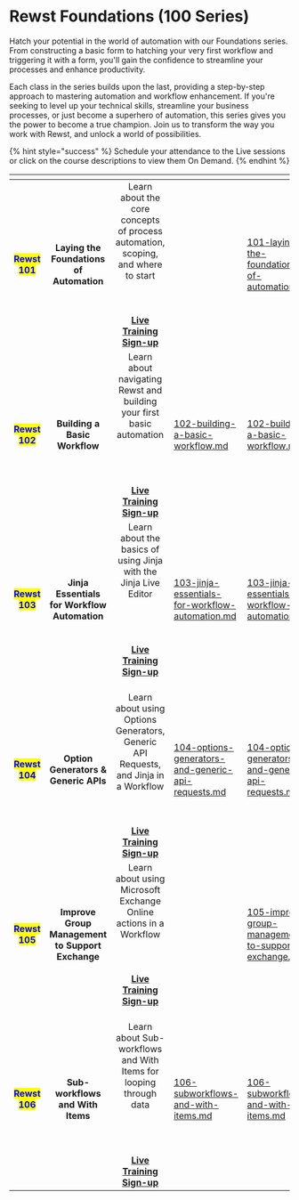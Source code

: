 # Rewst Foundations (100 Series)

Hatch your potential in the world of automation with our Foundations series. From constructing a basic form to hatching your very first workflow and triggering it with a form, you'll gain the confidence to streamline your processes and enhance productivity.

Each class in the series builds upon the last, providing a step-by-step approach to mastering automation and workflow enhancement. If you're seeking to level up your technical skills, streamline your business processes, or just become a superhero of automation, this series gives you the power to become a true champion. Join us to transform the way you work with Rewst, and unlock a world of possibilities.&#x20;

{% hint style="success" %}
Schedule your attendance to the Live sessions or click on the course descriptions to view them On Demand.
{% endhint %}

<table data-view="cards"><thead><tr><th align="center"></th><th align="center"></th><th align="center"></th><th data-hidden data-type="content-ref"></th><th data-hidden data-card-target data-type="content-ref"></th></tr></thead><tbody><tr><td align="center"><mark style="color:blue;"><strong>Rewst 101</strong></mark></td><td align="center"><strong>Laying the Foundations of Automation</strong></td><td align="center">Learn about the core concepts of process automation, scoping, and where to start<br><br>                                              <br><br><a href="https://calendly.com/cluck-u/rewst-101"><strong>Live Training Sign-up</strong></a></td><td></td><td><a href="101-laying-the-foundations-of-automations.md">101-laying-the-foundations-of-automations.md</a></td></tr><tr><td align="center"><mark style="color:blue;"><strong>Rewst 102</strong></mark></td><td align="center"><strong>Building a Basic Workflow</strong></td><td align="center">Learn about navigating Rewst and building your first basic automation<br><br><br>                                              <br><br><a href="https://calendly.com/cluck-u/rewst-102"><strong>Live Training Sign-up</strong></a></td><td><a href="102-building-a-basic-workflow.md">102-building-a-basic-workflow.md</a></td><td><a href="102-building-a-basic-workflow.md">102-building-a-basic-workflow.md</a></td></tr><tr><td align="center"><mark style="color:blue;"><strong>Rewst 103</strong></mark></td><td align="center"><strong>Jinja Essentials for Workflow Automation</strong></td><td align="center">Learn about the basics of using Jinja with the Jinja Live Editor<br><br><br>                                              <br><br><a href="https://calendly.com/cluck-u/rewst-103"><strong>Live Training Sign-up</strong></a></td><td><a href="103-jinja-essentials-for-workflow-automation.md">103-jinja-essentials-for-workflow-automation.md</a></td><td><a href="103-jinja-essentials-for-workflow-automation.md">103-jinja-essentials-for-workflow-automation.md</a></td></tr><tr><td align="center"><mark style="color:blue;"><strong>Rewst 104</strong></mark></td><td align="center"><strong>Option Generators &#x26; Generic APIs</strong></td><td align="center"><br>Learn about using Options Generators, Generic API Requests, and Jinja in a Workflow<br><br>                                              <br><br><a href="https://calendly.com/cluck-u/rewst-104"><strong>Live Training Sign-up</strong></a></td><td><a href="104-options-generators-and-generic-api-requests.md">104-options-generators-and-generic-api-requests.md</a></td><td><a href="104-options-generators-and-generic-api-requests.md">104-options-generators-and-generic-api-requests.md</a></td></tr><tr><td align="center"><mark style="color:blue;"><strong>Rewst 105</strong></mark></td><td align="center"><strong>Improve Group Management to Support Exchange</strong></td><td align="center">Learn about using Microsoft Exchange Online actions in a Workflow<br><br>                                              <br><br><a href="https://calendly.com/cluck-u/rewst-105"><strong>Live Training Sign-up</strong></a></td><td></td><td><a href="105-improve-group-management-to-support-exchange.md">105-improve-group-management-to-support-exchange.md</a></td></tr><tr><td align="center"><mark style="color:blue;"><strong>Rewst 106</strong></mark></td><td align="center"><strong>Sub-workflows and With Items</strong></td><td align="center"><br>Learn about Sub-workflows and With Items for looping through data<br><br><br>                                              <br><br><a href="https://calendly.com/cluck-u/rewst-106"><strong>Live Training Sign-up</strong></a></td><td><a href="106-subworkflows-and-with-items.md">106-subworkflows-and-with-items.md</a></td><td><a href="106-subworkflows-and-with-items.md">106-subworkflows-and-with-items.md</a></td></tr></tbody></table>

